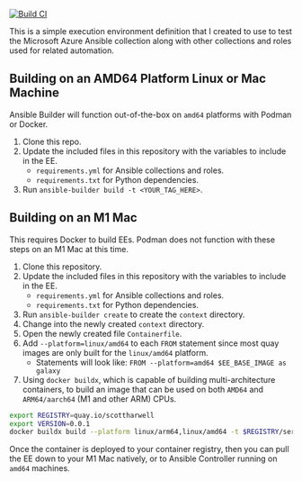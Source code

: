 [![Build CI](https://github.com/scottharwell/azure-ee/actions/workflows/build.yml/badge.svg)](https://github.com/scottharwell/azure-ee/actions/workflows/build.yml)

This is a simple execution environment definition that I created to use to test the Microsoft Azure Ansible collection along with other collections and roles used for related automation.

## Building on an AMD64 Platform Linux or Mac Machine

Ansible Builder will function out-of-the-box on `amd64` platforms with Podman or Docker.

1. Clone this repo.
2. Update the included files in this repository with the variables to include in the EE.
   * `requirements.yml` for Ansible collections and roles.
   * `requirements.txt` for Python dependencies.
3. Run `ansible-builder build -t <YOUR_TAG_HERE>`.

## Building on an M1 Mac

This requires Docker to build EEs.  Podman does not function with these steps on an M1 Mac at this time.

1. Clone this repository.
2. Update the included files in this repository with the variables to include in the EE.
   * `requirements.yml` for Ansible collections and roles.
   * `requirements.txt` for Python dependencies.
3. Run `ansible-builder create` to create the `context` directory.
4. Change into the newly created `context` directory.
5. Open the newly created file `Containerfile`.
6. Add `--platform=linux/amd64` to each `FROM` statement since most quay images are only built for the `linux/amd64` platform.
    * Statements will look like: `FROM --platform=amd64 $EE_BASE_IMAGE as galaxy`
7. Using `docker buildx`, which is capable of building multi-architecture containers, to build an image that can be used on both `AMD64` and `ARM64/aarch64` (M1 and other ARM) CPUs.

```bash
export REGISTRY=quay.io/scottharwell
export VERSION=0.0.1
docker buildx build --platform linux/arm64,linux/amd64 -t $REGISTRY/server-setup-ee:$VERSION -t $REGISTRY/server-setup-ee:latest --push .
```

Once the container is deployed to your container registry, then you can pull the EE down to your M1 Mac natively, or to Ansible Controller running on `amd64` machines.
